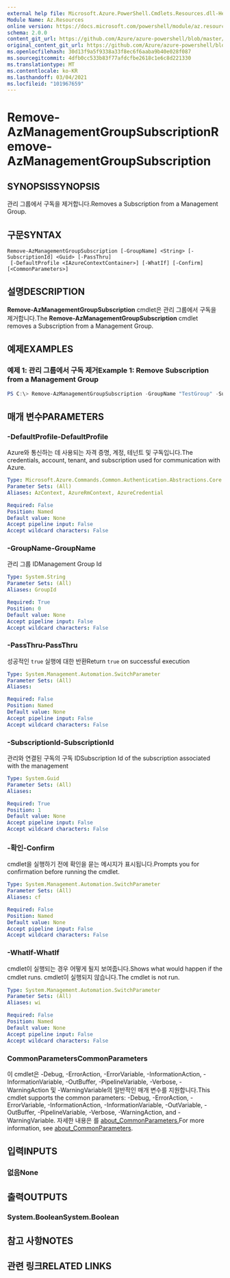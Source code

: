 ```yaml
---
external help file: Microsoft.Azure.PowerShell.Cmdlets.Resources.dll-Help.xml
Module Name: Az.Resources
online version: https://docs.microsoft.com/powershell/module/az.resources/remove-azmanagementgroupsubscription/
schema: 2.0.0
content_git_url: https://github.com/Azure/azure-powershell/blob/master/src/Resources/Resources/help/Remove-AzManagementGroupSubscription.md
original_content_git_url: https://github.com/Azure/azure-powershell/blob/master/src/Resources/Resources/help/Remove-AzManagementGroupSubscription.md
ms.openlocfilehash: 30d13f9a5f9338a33f8ec6f6aaba9b40e028f087
ms.sourcegitcommit: 4dfb0cc533b83f77afdcfbe2618c1e6c8d221330
ms.translationtype: MT
ms.contentlocale: ko-KR
ms.lasthandoff: 03/04/2021
ms.locfileid: "101967659"
---
```

# <span data-ttu-id="f1a3f-101">Remove-AzManagementGroupSubscription</span><span class="sxs-lookup"><span data-stu-id="f1a3f-101">Remove-AzManagementGroupSubscription</span></span>

## <span data-ttu-id="f1a3f-102">SYNOPSIS</span><span class="sxs-lookup"><span data-stu-id="f1a3f-102">SYNOPSIS</span></span>
<span data-ttu-id="f1a3f-103">관리 그룹에서 구독을 제거합니다.</span><span class="sxs-lookup"><span data-stu-id="f1a3f-103">Removes a Subscription from a Management Group.</span></span>

## <span data-ttu-id="f1a3f-104">구문</span><span class="sxs-lookup"><span data-stu-id="f1a3f-104">SYNTAX</span></span>

```
Remove-AzManagementGroupSubscription [-GroupName] <String> [-SubscriptionId] <Guid> [-PassThru]
 [-DefaultProfile <IAzureContextContainer>] [-WhatIf] [-Confirm] [<CommonParameters>]
```

## <span data-ttu-id="f1a3f-105">설명</span><span class="sxs-lookup"><span data-stu-id="f1a3f-105">DESCRIPTION</span></span>
<span data-ttu-id="f1a3f-106">**Remove-AzManagementGroupSubscription** cmdlet은 관리 그룹에서 구독을 제거합니다.</span><span class="sxs-lookup"><span data-stu-id="f1a3f-106">The **Remove-AzManagementGroupSubscription** cmdlet removes a Subscription from a Management Group.</span></span>

## <span data-ttu-id="f1a3f-107">예제</span><span class="sxs-lookup"><span data-stu-id="f1a3f-107">EXAMPLES</span></span>

### <span data-ttu-id="f1a3f-108">예제 1: 관리 그룹에서 구독 제거</span><span class="sxs-lookup"><span data-stu-id="f1a3f-108">Example 1: Remove Subscription from a Management Group</span></span>
```powershell
PS C:\> Remove-AzManagementGroupSubscription -GroupName "TestGroup" -SubscriptionId 2120692d-35c3-44c8-81f5-631fa7351726
```

## <span data-ttu-id="f1a3f-109">매개 변수</span><span class="sxs-lookup"><span data-stu-id="f1a3f-109">PARAMETERS</span></span>

### <span data-ttu-id="f1a3f-110">-DefaultProfile</span><span class="sxs-lookup"><span data-stu-id="f1a3f-110">-DefaultProfile</span></span>
<span data-ttu-id="f1a3f-111">Azure와 통신하는 데 사용되는 자격 증명, 계정, 테넌트 및 구독입니다.</span><span class="sxs-lookup"><span data-stu-id="f1a3f-111">The credentials, account, tenant, and subscription used for communication with Azure.</span></span>

```yaml
Type: Microsoft.Azure.Commands.Common.Authentication.Abstractions.Core.IAzureContextContainer
Parameter Sets: (All)
Aliases: AzContext, AzureRmContext, AzureCredential

Required: False
Position: Named
Default value: None
Accept pipeline input: False
Accept wildcard characters: False
```

### <span data-ttu-id="f1a3f-112">-GroupName</span><span class="sxs-lookup"><span data-stu-id="f1a3f-112">-GroupName</span></span>
<span data-ttu-id="f1a3f-113">관리 그룹 ID</span><span class="sxs-lookup"><span data-stu-id="f1a3f-113">Management Group Id</span></span>

```yaml
Type: System.String
Parameter Sets: (All)
Aliases: GroupId

Required: True
Position: 0
Default value: None
Accept pipeline input: False
Accept wildcard characters: False
```

### <span data-ttu-id="f1a3f-114">-PassThru</span><span class="sxs-lookup"><span data-stu-id="f1a3f-114">-PassThru</span></span>
<span data-ttu-id="f1a3f-115">성공적인 `true` 실행에 대한 반환</span><span class="sxs-lookup"><span data-stu-id="f1a3f-115">Return `true` on successful execution</span></span>

```yaml
Type: System.Management.Automation.SwitchParameter
Parameter Sets: (All)
Aliases:

Required: False
Position: Named
Default value: None
Accept pipeline input: False
Accept wildcard characters: False
```

### <span data-ttu-id="f1a3f-116">-SubscriptionId</span><span class="sxs-lookup"><span data-stu-id="f1a3f-116">-SubscriptionId</span></span>
<span data-ttu-id="f1a3f-117">관리와 연결된 구독의 구독 ID</span><span class="sxs-lookup"><span data-stu-id="f1a3f-117">Subscription Id of the subscription associated with the management</span></span>

```yaml
Type: System.Guid
Parameter Sets: (All)
Aliases:

Required: True
Position: 1
Default value: None
Accept pipeline input: False
Accept wildcard characters: False
```

### <span data-ttu-id="f1a3f-118">-확인</span><span class="sxs-lookup"><span data-stu-id="f1a3f-118">-Confirm</span></span>
<span data-ttu-id="f1a3f-119">cmdlet을 실행하기 전에 확인을 묻는 메시지가 표시됩니다.</span><span class="sxs-lookup"><span data-stu-id="f1a3f-119">Prompts you for confirmation before running the cmdlet.</span></span>

```yaml
Type: System.Management.Automation.SwitchParameter
Parameter Sets: (All)
Aliases: cf

Required: False
Position: Named
Default value: None
Accept pipeline input: False
Accept wildcard characters: False
```

### <span data-ttu-id="f1a3f-120">-WhatIf</span><span class="sxs-lookup"><span data-stu-id="f1a3f-120">-WhatIf</span></span>
<span data-ttu-id="f1a3f-121">cmdlet이 실행되는 경우 어떻게 될지 보여줍니다.</span><span class="sxs-lookup"><span data-stu-id="f1a3f-121">Shows what would happen if the cmdlet runs.</span></span>
<span data-ttu-id="f1a3f-122">cmdlet이 실행되지 않습니다.</span><span class="sxs-lookup"><span data-stu-id="f1a3f-122">The cmdlet is not run.</span></span>

```yaml
Type: System.Management.Automation.SwitchParameter
Parameter Sets: (All)
Aliases: wi

Required: False
Position: Named
Default value: None
Accept pipeline input: False
Accept wildcard characters: False
```

### <span data-ttu-id="f1a3f-123">CommonParameters</span><span class="sxs-lookup"><span data-stu-id="f1a3f-123">CommonParameters</span></span>
<span data-ttu-id="f1a3f-124">이 cmdlet은 -Debug, -ErrorAction, -ErrorVariable, -InformationAction, -InformationVariable, -OutBuffer, -PipelineVariable, -Verbose, -WarningAction 및 -WarningVariable의 일반적인 매개 변수를 지원합니다.</span><span class="sxs-lookup"><span data-stu-id="f1a3f-124">This cmdlet supports the common parameters: -Debug, -ErrorAction, -ErrorVariable, -InformationAction, -InformationVariable, -OutVariable, -OutBuffer, -PipelineVariable, -Verbose, -WarningAction, and -WarningVariable.</span></span> <span data-ttu-id="f1a3f-125">자세한 내용은 를 [about_CommonParameters.](http://go.microsoft.com/fwlink/?LinkID=113216)</span><span class="sxs-lookup"><span data-stu-id="f1a3f-125">For more information, see [about_CommonParameters](http://go.microsoft.com/fwlink/?LinkID=113216).</span></span>

## <span data-ttu-id="f1a3f-126">입력</span><span class="sxs-lookup"><span data-stu-id="f1a3f-126">INPUTS</span></span>

### <span data-ttu-id="f1a3f-127">없음</span><span class="sxs-lookup"><span data-stu-id="f1a3f-127">None</span></span>

## <span data-ttu-id="f1a3f-128">출력</span><span class="sxs-lookup"><span data-stu-id="f1a3f-128">OUTPUTS</span></span>

### <span data-ttu-id="f1a3f-129">System.Boolean</span><span class="sxs-lookup"><span data-stu-id="f1a3f-129">System.Boolean</span></span>

## <span data-ttu-id="f1a3f-130">참고 사항</span><span class="sxs-lookup"><span data-stu-id="f1a3f-130">NOTES</span></span>

## <span data-ttu-id="f1a3f-131">관련 링크</span><span class="sxs-lookup"><span data-stu-id="f1a3f-131">RELATED LINKS</span></span>

